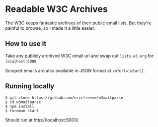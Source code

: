 # Readable W3C Archives

The W3C keeps fantastic archives of their public email lists.
But they're painful to browse, so I made it a little easier.

## How to use it
Take any publicly archived W3C email url and swap out `lists.w3.org` for `localhost:5000`.

Scraped emails are also available in JSON format at `/m?url=[w3url]`.

## Running locally

    $ git clone https://github.com/ericfreese/w3mailparse
    $ cd w3mailparse
    $ npm install
    $ foreman start

Should run at http://localhost:5000/
